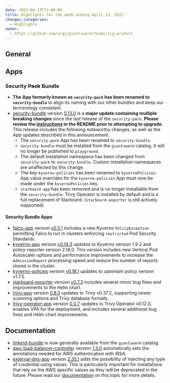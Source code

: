 ```yaml
---
date: 2023-04-13T11:00:00
title: Highlights for the week ending April 13, 2023
changes_categories:
  - Highlights
owner:
  - https://github.com/orgs/giantswarm/teams/sig-product
---
```

## General

## Apps

### Security ~~Pack~~ Bundle
- **The App formerly known as `security-pack` has been renamed to `security-bundle`** to align its naming with our other bundles and keep our terminology consistent.
- [security-bundle](https://github.com/giantswarm/security-pack) version [0.13.0](https://github.com/giantswarm/security-bundle/blob/main/CHANGELOG.md#0130---2023-04-12) is a **major update containing multiple breaking changes** since the last release of the `security-pack`. **Please review the [instructions](https://github.com/giantswarm/security-bundle#installing) in the README prior to attempting to upgrade**. This release includes the following noteworthy changes, as well as the App updates described in this announcement.
  - The `security-pack` App has been renamed to `security-bundle`.
  - `security-bundle` must be installed from the `giantswarm` catalog. It will no longer be published to `playground`.
  - The default installation namespace has been changed from `security-pack` to `security-bundle`. Custom installation namespaces are unaffected by this change.
  - The key `kyverno-policies` has been renamed to `kyvernoPolicies`. App value overrides for the `kyverno-policies` App must now be made under the `kyvernoPolicies` key.
  - `starboard-app` has been removed and is no longer installable from the `security-bundle`. Trivy Operator is installed by default and is a full replacement of Starboard. (`starboard-exporter` is still actively supported).

#### Security Bundle Apps
- [falco-app](https://github.com/giantswarm/falco-app) version [v0.5.1](https://github.com/giantswarm/falco-app/blob/main/CHANGELOG.md#051---2023-03-28) includes a new Kyverno `PolicyException` permitting Falco to run in clusters enforcing `restricted` Pod Security Standards.
- [kyverno-app](https://github.com/giantswarm/kyverno-app) version [v0.14.3](https://github.com/giantswarm/kyverno-app/blob/main/CHANGELOG.md#0143---2023-04-11) updates to Kyverno version 1.9.2 and policy-reporter version 2.18.0. This version includes new Vertical Pod Autoscaler options and performance improvements to increase the `AdmissionReport` processing speed and reduce the number of reports stored in the cluster.
- [kyverno-policies](https://github.com/giantswarm/kyverno-policies) version [v0.18.1](https://github.com/giantswarm/kyverno-policies/blob/main/CHANGELOG.md#0181---2023-02-15) updates to upstream policy version v1.7.5.
- [starboard-exporter](https://github.com/giantswarm/starboard-exporter) version [v0.7.3](https://github.com/giantswarm/starboard-exporter/blob/main/CHANGELOG.md#073---2023-04-12) includes several minor bug fixes and improvements to the Helm chart.
- [trivy-app](https://github.com/giantswarm/trivy-app/) version [0.8.0](https://github.com/giantswarm/trivy-app/blob/main/CHANGELOG.md#080---2023-03-17) updates to Trivy v0.37.2, supporting newer scanning options and Trivy database formats.
- [trivy-operator-app](https://github.com/giantswarm/trivy-operator-app) version [0.3.7](https://github.com/giantswarm/trivy-operator-app/blob/main/CHANGELOG.md#037---2023-04-11) updates to Trivy Operator v0.12.0, enables VPA for the deployment, and includes several additional bug fixes and Helm chart improvements.


## Documentation
- [linkerd-bundle](https://github.com/giantswarm/linkerd-bundle) is now generally available from the `giantswarm` catalog.
- [aws-load-balancer-controller](https://github.com/giantswarm/aws-load-balancer-controller-app) version [1.3.0](https://github.com/giantswarm/aws-load-balancer-controller-app/blob/main/CHANGELOG.md#130---2023-04-12) automatically sets the annotations needed for AWS authentication with IRSA.
- [external-dns-app](https://github.com/giantswarm/external-dns-app) version [2.35.1](https://github.com/giantswarm/external-dns-app/blob/main/CHANGELOG.md#2351---2023-04-14) adds the possibility of injecting any type of credential using values. This is particularly important for installations that rely on the AWS specific values as they will be deprecated in the future. Please read our [documentation](https://docs.giantswarm.io/advanced/external-dns/aws-route53-static-creds) on this topic for more details.
